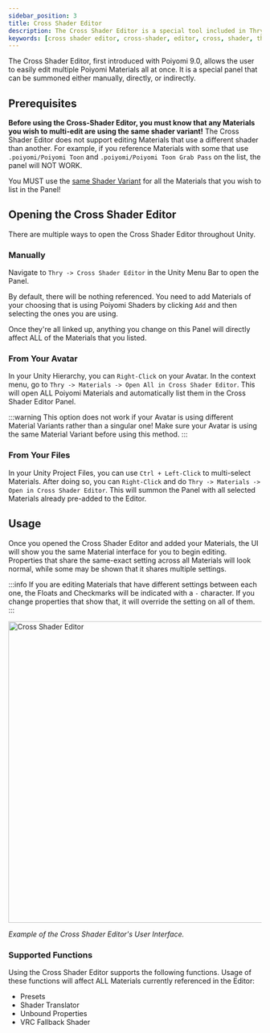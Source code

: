 ```yaml
---
sidebar_position: 3
title: Cross Shader Editor
description: The Cross Shader Editor is a special tool included in Thry Editor that allows the user to easily edit multiple Poiyomi Materials, all at once.
keywords: [cross shader editor, cross-shader, editor, cross, shader, thry, editor, thryeditor, poiyomi, shader]
---
```


The Cross Shader Editor, first introduced with Poiyomi 9.0, allows the user to easily edit multiple Poiyomi Materials all at once. It is a special panel that can be summoned either manually, directly, or indirectly.

## Prerequisites

**Before using the Cross-Shader Editor, you must know that any Materials you wish to multi-edit are using the same shader variant!** The Cross Shader Editor does not support editing Materials that use a different shader than another. For example, if you reference Materials with some that use `.poiyomi/Poiyomi Toon` and `.poiyomi/Poiyomi Toon Grab Pass` on the list, the panel will NOT WORK.

You MUST use the <u>same Shader Variant</u> for all the Materials that you wish to list in the Panel!

## Opening the Cross Shader Editor

There are multiple ways to open the Cross Shader Editor throughout Unity.

### Manually

Navigate to `Thry -> Cross Shader Editor` in the Unity Menu Bar to open the Panel.

By default, there will be nothing referenced. You need to add Materials of your choosing that is using Poiyomi Shaders by clicking `Add` and then selecting the ones you are using.

Once they're all linked up, anything you change on this Panel will directly affect ALL of the Materials that you listed.

### From Your Avatar

In your Unity Hierarchy, you can `Right-Click` on your Avatar. In the context menu, go to `Thry -> Materials -> Open All in Cross Shader Editor`. This will open ALL Poiyomi Materials and automatically list them in the Cross Shader Editor Panel.

:::warning
This option does not work if your Avatar is using different Material Variants rather than a singular one! Make sure your Avatar is using the same Material Variant before using this method.
:::

### From Your Files

In your Unity Project Files, you can use `Ctrl + Left-Click` to multi-select Materials. After doing so, you can `Right-Click` and do `Thry -> Materials -> Open in Cross Shader Editor`. This will summon the Panel with all selected Materials already pre-added to the Editor.

## Usage

Once you opened the Cross Shader Editor and added your Materials, the UI will show you the same Material interface for you to begin editing. Properties that share the same-exact setting across all Materials will look normal, while some may be shown that it shares multiple settings.

:::info
If you are editing Materials that have different settings between each one, the Floats and Checkmarks will be indicated with a `-` character. If you change properties that show that, it will override the setting on all of them.
:::

<a target="_blank" href="/img/thryeditor/crossshadereditor2.png">
<img src="/img/thryeditor/crossshadereditor2.png" alt="Cross Shader Editor" width="600px"/>
</a>

*Example of the Cross Shader Editor's User Interface.*

### Supported Functions

Using the Cross Shader Editor supports the following functions. Usage of these functions will affect ALL Materials currently referenced in the Editor:
- Presets
- Shader Translator
- Unbound Properties
- VRC Fallback Shader